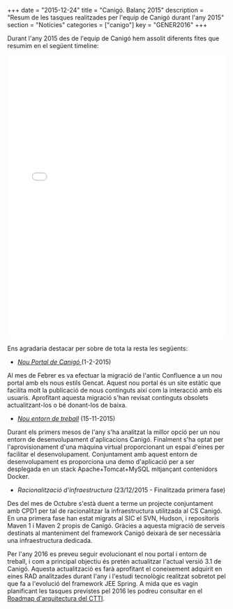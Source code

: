 +++
date        = "2015-12-24"
title       = "Canigó. Balanç 2015"
description = "Resum de les tasques realitzades per l'equip de Canigó durant l'any 2015"
section     = "Notícies"
categories  = ["canigo"]
key         = "GENER2016"
+++

Durant l'any 2015 des de l'equip de Canigó hem assolit diferents fites que resumim en el següent timeline:

<center><iframe src='//cdn.knightlab.com/libs/timeline3/latest/embed/index.html?source=1culZh-JCr-W43Vt1qNGyhTT7wMuAOHA_BLQOwodSjaY&font=Default&lang=en&initial_zoom=1&height=650&lang=ca' width='100%' height='650' frameborder='0'></iframe></center>

Ens agradaria destacar per sobre de tota la resta les següents:

* *[Nou Portal de Canigó ](http://canigo.ctti.gencat.cat)* (1-2-2015)

Al mes de Febrer es va efectuar la migració de l'antic Confluence a un nou portal amb els nous estils Gencat. Aquest nou portal és un site estàtic que facilita molt la publicació de nous continguts així com la interacció amb els usuaris. Aprofitant aquesta migració s'han revisat continguts obsolets actualitzant-los o bé donant-los de baixa.

* *[Nou entorn de treball](http://canigo.ctti.gencat.cat/canigo/entorn-desenvolupament/)* (15-11-2015)

Durant els primers mesos de l'any s'ha analitzat la millor opció per un nou entorn de desenvolupament d'aplicacions Canigó. Finalment s'ha optat per l'aprovisionament d'una màquina virtual proporcionant un espai d'eines per facilitar el desenvolupament. Conjuntament amb aquest entorn de desenvolupament es proporciona una demo d'aplicació per a ser desplegada en un stack Apache+Tomcat+MySQL mitjançant contenidors Docker.

* *Racionalització d'infraestructura* (23/12/2015 - Finalitzada primera fase)

Des del mes de Octubre s'està duent a terme un projecte conjuntament amb CPD1 per tal de racionalitzar la infraestructura utilitzada al CS Canigó. En una primera fase han estat migrats al SIC el SVN, Hudson, i repositoris Maven 1 i Maven 2 propis de Canigó. Gràcies a aquesta migració de serveis destinats al manteniment del framework Canigó deixarà de ser necessària una infraestructura dedicada.

Per l'any 2016 es preveu seguir evolucionant el nou portal i entorn de treball, i com a principal objectiu és pretén actualitzar l'actual versió 3.1 de Canigó. Aquesta actualització es farà aprofitant el coneixement adquirit en eines RAD analitzades durant l'any i l'estudi tecnològic realitzat sobretot pel que fa a l'evolució del framework JEE Spring. A mida que es vagin planificant les tasques previstes pel 2016 les podreu consultar en el [Roadmap d'arquitectura del CTTI](http://canigo.ctti.gencat.cat/centre-de-suport/roadmap/).
